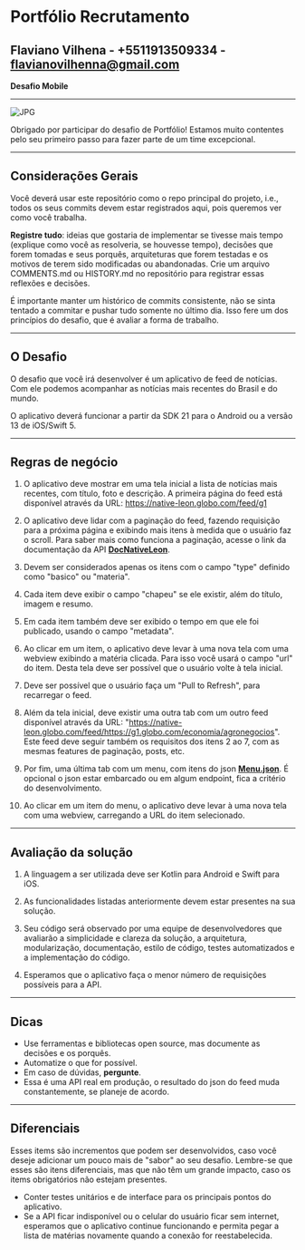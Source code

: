 # Portfólio Recrutamento

## Flaviano Vilhena - +5511913509334 - flavianovilhenna@gmail.com
**Desafio Mobile**

---
![JPG](https://github.com/globoi/portfolio-desafio/assets/7443856/3414d888-70cb-49c6-a299-7a727d91740b)

Obrigado por participar do desafio de Portfólio! Estamos muito contentes pelo seu primeiro passo para fazer parte de um time excepcional.

-------------------------------------------------------------------------------
## Considerações Gerais
Você deverá usar este repositório como o repo principal do projeto, i.e., todos os seus commits devem estar registrados aqui, pois queremos ver como você trabalha.

**Registre tudo**: ideias que gostaria de implementar se tivesse mais tempo (explique como você as resolveria, se houvesse tempo), decisões que forem tomadas e seus porquês, arquiteturas que forem testadas e os motivos de terem sido modificadas ou abandonadas. Crie um arquivo COMMENTS.md ou HISTORY.md no repositório para registrar essas reflexões e decisões.

É importante manter um histórico de commits consistente, não se sinta tentado a commitar e pushar tudo somente no último dia. Isso fere um dos princípios do desafio, que é avaliar a forma de trabalho.

-------------------------------------------------------------------------------
## O Desafio

O desafio que você irá desenvolver é um aplicativo de feed de notícias. Com ele podemos acompanhar as notícias mais recentes do Brasil e do mundo.

O aplicativo deverá funcionar a partir da SDK 21 para o Android ou a versão 13 de iOS/Swift 5.

-------------------------------------------------------------------------------
## Regras de negócio
1. O aplicativo deve mostrar em uma tela inicial a lista de notícias mais recentes, com título, foto e descrição. A primeira página do feed está disponível através da URL: https://native-leon.globo.com/feed/g1

2. O aplicativo deve lidar com a paginação do feed, fazendo requisição para a próxima página e exibindo mais itens à medida que o usuário faz o scroll. Para saber mais como funciona a paginação, acesse o link da documentação da API  **[DocNativeLeon](DocNativeLeon.md)**.

3. Devem ser considerados apenas os itens com o campo "type" definido como "basico" ou "materia".

4. Cada item deve exibir o campo "chapeu" se ele existir, além do título, imagem e resumo.

5. Em cada item também deve ser exibido o tempo em que ele foi publicado, usando o campo "metadata".

6. Ao clicar em um item, o aplicativo deve levar à uma nova tela com uma webview exibindo a matéria clicada. Para isso você usará o campo "url" do item. Desta tela deve ser possível que o usuário volte à tela inicial.

7. Deve ser possível que o usuário faça um "Pull to Refresh", para recarregar o feed.

8. Além da tela inicial, deve existir uma outra tab com um outro feed disponível através da URL: "https://native-leon.globo.com/feed/https://g1.globo.com/economia/agronegocios". Este feed deve seguir também os requisitos dos itens 2 ao 7, com as mesmas features de paginação, posts, etc.

9. Por fim, uma última tab com um menu, com itens do json **[Menu.json](menu.json)**. É opcional o json estar embarcado ou em algum endpoint, fica a critério do desenvolvimento.

10. Ao clicar em um item do menu, o aplicativo deve levar à uma nova tela com uma webview, carregando a URL do item selecionado.


------------------------------------------------------------------------------
## Avaliação da solução

1. A linguagem a ser utilizada deve ser Kotlin para Android e Swift para iOS.

2. As funcionalidades listadas anteriormente devem estar presentes na sua solução.

3. Seu código será observado por uma equipe de desenvolvedores que avaliarão a simplicidade e clareza da solução, a arquitetura, modularização, documentação, estilo de código, testes automatizados e a implementação do código.

4. Esperamos que o aplicativo faça o menor número de requisições possíveis para a API.

-------------------------------------------------------------------------------
## Dicas
* Use ferramentas e bibliotecas open source, mas documente as decisões e os porquês.
* Automatize o que for possível.
* Em caso de dúvidas, **pergunte**.
* Essa é uma API real em produção, o resultado do json do feed muda constantemente, se planeje de acordo.

-------------------------------------------------------------------------------
## Diferenciais
Esses items são incrementos que podem ser desenvolvidos, caso você deseje adicionar um pouco mais de "sabor" ao seu desafio. Lembre-se que esses são itens diferenciais, mas que não têm um grande impacto, caso os items obrigatórios não estejam presentes.
* Conter testes unitários e de interface para os principais pontos do aplicativo.
* Se a API ficar indisponível ou o celular do usuário ficar sem internet, esperamos que o aplicativo continue funcionando e permita pegar a lista de matérias novamente quando a conexão for reestabelecida.
